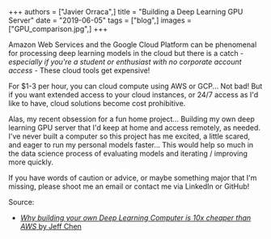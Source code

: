 +++
authors = ["Javier Orraca",]
title = "Building a Deep Learning GPU Server"
date = "2019-06-05"
tags = ["blog",]
images = ["GPU_comparison.jpg",]
+++

Amazon Web Services and the Google Cloud Platform can be phenomenal for processing deep learning models in the cloud but there is a catch - _especially if you're a student or enthusiast with no corporate account access_ - These cloud tools get expensive!
<!--more-->
For $1-3 per hour, you can cloud compute using AWS or GCP... Not bad! But if you want extended access to your cloud instances, or 24/7 access as I'd like to have, cloud solutions become cost prohibitive.

Alas, my recent obsession for a fun home project... Building my own deep learning GPU server that I'd keep at home and access remotely, as needed. I've never built a computer so this project has me excited, a little scared, and eager to run my personal models faster... This would help so much in the data science process of evaluating models and iterating / improving more quickly.

If you have words of caution or advice, or maybe something major that I'm missing, please shoot me an email or contact me via LinkedIn or GitHub!

Source:

* [_Why building your own Deep Learning Computer is 10x cheaper than AWS_ by Jeff Chen](https://medium.com/the-mission/why-building-your-own-deep-learning-computer-is-10x-cheaper-than-aws-b1c91b55ce8c)